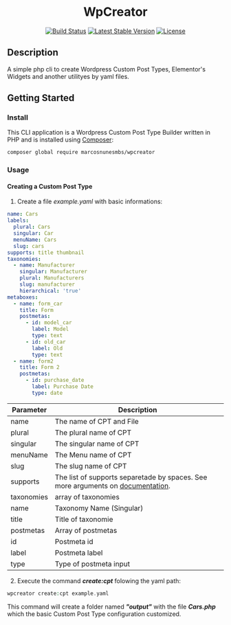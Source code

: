 <h1 align="center">WpCreator</h1>
<p align="center">
    <!-- <img alt="Preview" src="/art/preview.png"> -->
	<p align="center">
    <a href="https://github.com/marcosnunesmbs/wpcreator/actions"><img alt="Build Status" src="https://github.com/marcosnunesmbs/wpcreator/actions/workflows/php.yml/badge.svg"></a>
		<a href="//packagist.org/packages/marcosnunesmbs/wpcreator"><img alt="Latest Stable Version" src="https://img.shields.io/packagist/v/marcosnunesmbs/wpcreator.svg?style=flat-square"></a>
		<a href="//packagist.org/packages/marcosnunesmbs/wpcreator"><img alt="License" src="https://poser.pugx.org/marcosnunesmbs/wpcreator/license"></a>
	</p>
</p>

## Description

A simple php cli to create Wordpress Custom Post Types, Elementor's Widgets and another utilityes by yaml files.

## Getting Started

### Install
This CLI application is a Wordpress Custom Post Type Builder written in PHP and is installed using [Composer](https://getcomposer.org/):

``` bash
composer global require marcosnunesmbs/wpcreator
```

### Usage

#### Creating a Custom Post Type

1. Create a file *example.yaml* with basic informations:

``` yaml
name: Cars
labels:
  plural: Cars
  singular: Car
  menuName: Cars
  slug: cars
supports: title thumbnail
taxonomies:
  - name: Manufacturer
    singular: Manufacturer
    plural: Manufacturers
    slug: manufacturer
    hierarchical: 'true'
metaboxes:
  - name: form_car
    title: Form
    postmetas:
      - id: model_car
        label: Model
        type: text
      - id: old_car
        label: Old
        type: text
  - name: form2
    title: Form 2
    postmetas:
      - id: purchase_date
        label: Purchase Date
        type: date

```
|Parameter | Description|
| -------- | ---------- |
name | The name of CPT and File
plural | The plural name of CPT
singular | The singular name of CPT
menuName | The Menu name of CPT
slug | The slug name of CPT
supports | The list of supports separetade by spaces. See more arguments on [documentation](https://developer.wordpress.org/reference/functions/register_post_type/#supports).
taxonomies | array of taxonomies
name | Taxonomy Name (Singular)
title | Title of taxonomie
postmetas | Array of postmetas
id | Postmeta id
label | Postmeta label
type | Type of postmeta input

2. Execute the command __*create:cpt*__ folowing the yaml path:

```php
wpcreator create:cpt example.yaml
```

This command will create a folder named __*"output"*__ with the file __*Cars.php*__ which the basic Custom Post Type configuration customized.
